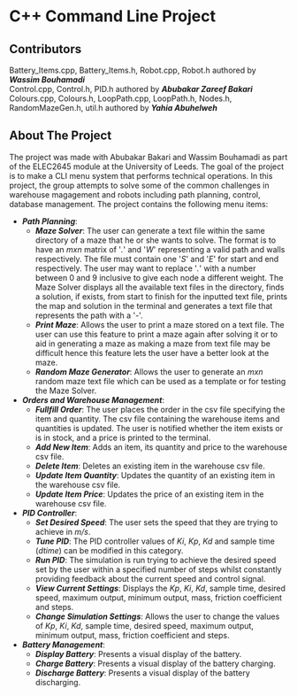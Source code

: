 # C++ Command Line Project

## Contributors
Battery_Items.cpp, Battery_Items.h, Robot.cpp, Robot.h authored by ***Wassim Bouhamadi***  
Control.cpp, Control.h, PID.h authored by ***Abubakar Zareef Bakari***  
Colours.cpp, Colours.h, LoopPath.cpp, LoopPath.h, Nodes.h, RandomMazeGen.h, util.h authored by ***Yahia Abuhelweh***

## About The Project
The project was made with Abubakar Bakari and Wassim Bouhamadi as part of the ELEC2645 module at the University of Leeds. The goal of the project is to make a CLI menu system that performs technical operations. In this project, the group attempts to solve some of the common challenges in warehouse magagement and robots including path planning, control, database management. The project contains the following menu items:
- ***Path Planning***:
  - ***Maze Solver***: The user can generate a text file within the same directory of a maze that he or she wants to solve. The format is to have an *mxn* matrix of '*.*' and '*W*' representing a valid path and walls respectively. The file must contain one '*S*' and '*E*' for start and end respectively. The user may want to replace '*.*' with a number between 0 and 9 inclusive to give each node a different weight. The Maze Solver displays all the available text files in the directory, finds a solution, if exists, from start to finish for the inputted text file, prints the map and solution in the terminal and generates a text file that represents the path with a '*-*'.
  - ***Print Maze***: Allows the user to print a maze stored on a text file. The user can use this feature to print a maze again after solving it or to aid in generating a maze as making a maze from text file may be difficult hence this feature lets the user have a better look at the maze.
  -  ***Random Maze Generator***: Allows the user to generate an *mxn* random maze text file which can be used as a template or for testing the Maze Solver.
- ***Orders and Warehouse Management***:
  - ***Fullfill Order***: The user places the order in the csv file specifying the item and quantity. The csv file containing the warehouse items and quantities is updated. The user is notified whether the item exists or is in stock, and a price is printed to the terminal.
  - ***Add New Item***: Adds an item, its quantity and price to the warehouse csv file.
  - ***Delete Item***: Deletes an existing item in the warehouse csv file.
  - ***Update Item Quantity***: Updates the quantity of an existing item in the warehouse csv file.
  - ***Update Item Price***: Updates the price of an existing item in the warehouse csv file.
- ***PID Controller***:
  - ***Set Desired Speed***: The user sets the speed that they are trying to achieve in *m/s*.
  - ***Tune PID***: The PID controller values of *Ki*, *Kp*, *Kd* and sample time (*dtime*) can be modified in this category.
  - ***Run PID***: The simulation is run trying to achieve the desired speed set by the user within a specified number of steps whilst constantly providing feedback about the current speed and control signal.
  - ***View Current Settings***: Displays the *Kp*, *Ki*, *Kd*, sample time, desired speed, maximum output, minimum output, mass, friction coefficient and steps.
  - ***Change Simulation Settings***: Allows the user to change the values of *Kp*, *Ki*, *Kd*, sample time, desired speed, maximum output, minimum output, mass, friction coefficient and steps.
- ***Battery Management***:
  - ***Display Battery***: Presents a visual display of the battery.
  - ***Charge Battery***: Presents a visual display of the battery charging.
  - ***Discharge Battery***: Presents a visual display of the battery discharging.
